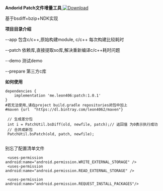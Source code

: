 **Andorid Patch文件增量工具**[ ![Download](https://api.bintray.com/packages/leon4062/maven/patch/images/download.svg?version=1.0.1) ](https://bintray.com/leon4062/maven/patch/1.0.1/link)

基于bsdiff+bzip+NDK实现



**项目目录介绍**

--app     包含c/c++,原始构建module, c/c++ 每次构建比较耗时

--patch   依赖库,直接提取so库,解决重新编译c/c++耗时问题

--demo  测试demo

--prepare 第三方c库



**如何使用**

```
dependencies {
	implementation 'me.leon406:patch:1.0.1'
}
#若无法使用,请在project build.gradle repositories闭包中加上
#maven {url  "https://dl.bintray.com/leon4062/maven"}
```

```
 // 生成差分包
 int i = PatchUtil.bsDiff(old, newfile, patch);// 返回值 为0表示执行成功
 // 合并成新包
 PatchUtil.bsPatch(old, patch, newfile);
 
```

别忘了配置清单文件

```
 <uses-permission android:name="android.permission.WRITE_EXTERNAL_STORAGE" />
 <uses-permission android:name="android.permission.READ_EXTERNAL_STORAGE" />

 <uses-permission android:name="android.permission.REQUEST_INSTALL_PACKAGES"/>
```

